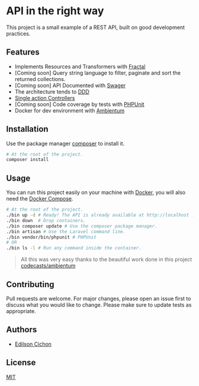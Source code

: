 # API in the right way

This project is a small example of a REST API, built on good development practices.

## Features

* Implements Resources and Transformers with [Fractal](https://fractal.thephpleague.com/)
* [Coming soon] Query string language to filter, paginate and sort the returned collections.
* [Coming soon] API Documented with [Swager](https://swagger.io/docs/)
* The architecture tends to [DDD](https://en.wikipedia.org/wiki/Domain-driven_design)
* [Single action Controllers](https://laravel.com/docs/5.7/controllers#single-action-controllers)
* [Coming soon] Code coverage by tests with [PHPUnit](https://phpunit.de/)
* Docker for dev environment with [Ambientum](https://github.com/codecasts/ambientum)


## Installation

Use the package manager [composer](https://getcomposer.org) to install it.

```bash
# At the root of the project.
composer install
```

## Usage

You can run this project easily on your machine with [Docker](https://docs.docker.com/), you will also need the [Docker Compose](https://docs.docker.com/compose/).

```bash
# At the root of the project.
./bin up -d # Ready! The API is already available at http://localhost :)
./bin down  # Drop containers.
./bin composer update # Use the composer package manager.
./bin artisan # Use the Laravel command line.
./bin vendor/bin/phpunit # PHPUnit
# OR
./bin ls -l # Run any command inside the container.
```

> All this was very easy thanks to the beautiful work done in this project [codecasts/ambientum](https://github.com/codecasts/ambientum)


## Contributing
Pull requests are welcome. For major changes, please open an issue first to discuss what you would like to change.
Please make sure to update tests as appropriate.

## Authors
* [Edilson Cichon](https://github.com/cichondev)

## License
[MIT](https://choosealicense.com/licenses/mit/)
